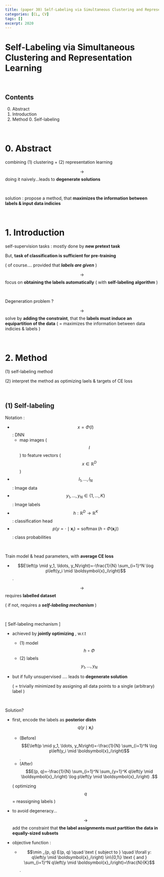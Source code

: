 ```yaml
---
title: (paper 30) Self-Labeling via Simultaneous Clustering and Representation Learning
categories: [CL, CV]
tags: []
excerpt: 2020
---
```


<script src="https://cdn.mathjax.org/mathjax/latest/MathJax.js?config=TeX-AMS-MML_HTMLorMML" type="text/javascript"></script>

# Self-Labeling via Simultaneous Clustering and Representation Learning

<br>

## Contents

0. Abstract
0. Introduction
0. Method
   0. Self-labeling



<br>

# 0. Abstract

combining (1) clustering + (2) representation learning

$$\rightarrow$$ doing it naively...leads to **degenerate solutions**

<br>

solution : propose a method, that **maximizes the information between labels & input data indicies**

<br>

# 1. Introduction

self-supervision tasks : mostly done by **new pretext task**

But, **task of classification is sufficient for pre-training**

( of course.... provided that ***labels are given*** )

$$\rightarrow$$ focus on **obtaining the labels automatically** ( with **self-labeling algorithm** )

<br>

Degeneration problem ?

$$\rightarrow$$ solve by **adding the constraint**, that the **labels must induce an equipartition of the data** ( = maximizes the information between data indicies & labels )

<br>

# 2. Method

(1) self-labeling method

(2) interpret the method as optimizing laels & targets of CE loss

<br>

## (1) Self-labeling

Notation :

- $$x=\Phi(I)$$ : DNN
  - map images ($$I$$) to feature vectors ($$x \in \mathbb{R}^D$$ )
- $$I_1, \ldots, I_N$$ : Image data
- $$y_1, \ldots, y_N \in\{1, \ldots, K\}$$ : Image labels
- $$h: \mathbb{R}^D \rightarrow \mathbb{R}^K$$ : classification head
- $$p\left(y=\cdot \mid \boldsymbol{x}_i\right)=\operatorname{softmax}\left(h \circ \Phi\left(\boldsymbol{x}_i\right)\right)$$ : class probabilities 

<br>

Train model & head parameters, with **average CE loss**

- $$E\left(p \mid y_1, \ldots, y_N\right)=-\frac{1}{N} \sum_{i=1}^N \log p\left(y_i \mid \boldsymbol{x}_i\right)$$.

$$\rightarrow$$ requires **labelled dataset**

( if not, requires a ***self-labeling mechanism*** )

<br>

[ Self-labeling mechanism ]

- achieved by **jointly optimizing** , w.r.t

  - (1) model $$h \circ \Phi$$
  - (2) labels $$y_1, \ldots, y_N$$

- but if fully unsupervised .... leads to **degenerate solution**

  ( = trivially minimized by assigning all data points to a single (arbitrary) label )

<br>

Solution?

- first, encode the labels as **posterior distn** $$q\left(y \mid \boldsymbol{x}_i\right)$$

  - (Before) $$E\left(p \mid y_1, \ldots, y_N\right)=-\frac{1}{N} \sum_{i=1}^N \log p\left(y_i \mid \boldsymbol{x}_i\right)$$.
  - (After) $$E(p, q)=-\frac{1}{N} \sum_{i=1}^N \sum_{y=1}^K q\left(y \mid \boldsymbol{x}_i\right) \log p\left(y \mid \boldsymbol{x}_i\right) .$$

  ( optimizing $$q$$ = reassigning labels )

- to avoid degeneracy...

  $$\rightarrow$$ add the constraint that **the label assignments must partition the data in equally-sized subsets**

- objective function :

  - $$\min _{p, q} E(p, q) \quad \text { subject to } \quad \forall y: q\left(y \mid \boldsymbol{x}_i\right) \in\{0,1\} \text { and } \sum_{i=1}^N q\left(y \mid \boldsymbol{x}_i\right)=\frac{N}{K}$$.

  